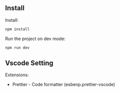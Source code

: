 ## Install
Install:
```javascript
npm install
```
Run the project on dev mode:
```javascript
npm run dev
```

## Vscode Setting
Extensions:
- Prettier - Code formatter (esbenp.prettier-vscode)